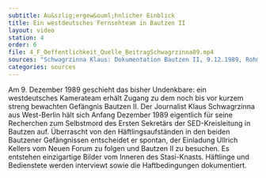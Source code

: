 ```yaml
---
subtitle: Au&szlig;ergew&ouml;hnlicher Einblick
title: Ein westdeutsches Fernsehteam in Bautzen II
layout: video
station: 4
order: 6
file: 4_F_Oeffentlichkeit_Quelle_BeitragSchwagrzinna89.mp4
sources: "Schwagrzinna Klaus: Dokumentation Bautzen II, 9.12.1989, Rohmaterial, Archiv Gedenkst&auml;tte Bautzen"
categories: sources
---
```

Am 9. Dezember 1989 geschieht das bisher Undenkbare: ein westdeutsches Kamerateam erh&auml;lt Zugang zu dem noch bis vor kurzem streng bewachten Gef&auml;ngnis Bautzen II. Der Journalist Klaus Schwagrzinna aus West-Berlin h&auml;lt sich Anfang Dezember 1989 eigentlich f&uuml;r seine Recherchen zum Selbstmord des Ersten Sekret&auml;rs der SED-Kreisleitung in Bautzen auf. &Uuml;berrascht von den H&auml;ftlingsaufst&auml;nden in den beiden Bautzener Gef&auml;ngnissen entscheidet er spontan, der Einladung Ullrich Kellers vom Neuen Forum zu folgen und Bautzen II zu besuchen. Es entstehen einzigartige Bilder vom Inneren des Stasi-Knasts. H&auml;ftlinge und Bedienstete werden interviewt sowie die Haftbedingungen dokumentiert.  
